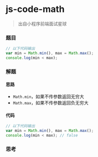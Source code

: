 # js-code-math

> 出自小程序前端面试星球

### 题目

```javascript
// 以下代码输出
var min = Math.min(), max = Math.max();
console.log(min < max);
```



### 解题

#### 思路

* `Math.min`，如果不传参数返回无穷大
* `Math.max`，如果不传参数返回负无穷大

#### 代码

```javascript
// 以下代码输出
var min = Math.min(), max = Math.max();
console.log(min < max); // false
```



### 思考

